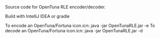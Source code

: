 Source code for OpenTuna RLE encoder/decoder.

Build with IntelliJ IDEA or gradle

To encode an OpenTuna/Fortuna icon.icn: java -jar OpenTunaRLE.jar -e <payload-binary> <icon-file>
To decode an OpenTuna/Fortuna icon.icn: java -jar OpenTunaRLE.jar -d  <icon-file> <payload-binary>

